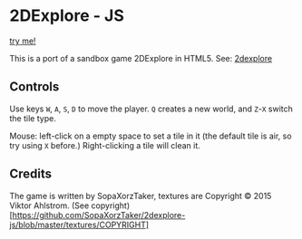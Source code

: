 2DExplore - JS
==============

[try me!](https://SopaXorzTaker.github.io/2dexplore-js)

This is a port of a sandbox game 2DExplore in HTML5.
See: [2dexplore](https://github.com/SopaXorzTaker/2dexplore)

Controls
----
Use keys `W`, `A`, `S`, `D` to move the player.
`Q` creates a new world, and `Z`-`X` switch the tile type.

Mouse: left-click on a empty space to set a tile in it (the default tile is air, so try using `X` before.)
Right-clicking a tile will clean it.


Credits
-------

The game is written by SopaXorzTaker, textures are Copyright © 2015 Viktor Ahlstrom. (See copyright)[https://github.com/SopaXorzTaker/2dexplore-js/blob/master/textures/COPYRIGHT]
